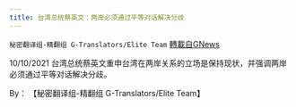 ```yaml
---
title: 台湾总统蔡英文：两岸必须通过平等对话解决分歧
---
```

`秘密翻译组-精翻组 G-Translators/Elite Team` [轉載自GNews](https://gnews.org/zh-hans/1586587/)

10/10/2021 台湾总统蔡英文重申台湾在两岸关系的立场是保持现状，并强调两岸必须通过平等对话解决分歧。

By： 【秘密翻译组-精翻组 G-Translators/Elite Team】
